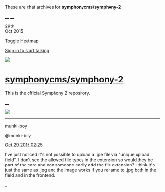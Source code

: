 These are chat archives for **symphonycms/symphony-2**

[__](/symphonycms/symphony-2/archives/2015/10/30)
[__](/symphonycms/symphony-2/archives/2015/10/28)

29th  
Oct 2015

Toggle Heatmap

[Sign in to start talking](/login?action=login&button=archive-login)

![](https://avatars-02.gitter.im/group/iv/3/57542c45c43b8c601977197e?s=48)

#  [symphonycms/symphony-2](/symphonycms/symphony-2)

This is the official Symphony 2 repository.

[ __ ](/orgs/symphonycms/rooms "More symphonycms rooms" )

![](https://avatars1.githubusercontent.com/u/4517581?v=3&s=30)

__ __

munki-boy

@munki-boy

[Oct 29 2015
02:25](https://gitter.im/symphonycms/symphony-2?at=563183881cc814df63f7e715 ""
)

I've just noticed it's not possible to upload a .jpe file via "unique upload
field". I don't see the allowed file types in the extension so would they be
part of the core and can someone easily add the file extension? I think it's
just the same as .jpg and the image works if you rename to .jpg both in the
field and in the frontend.

_

